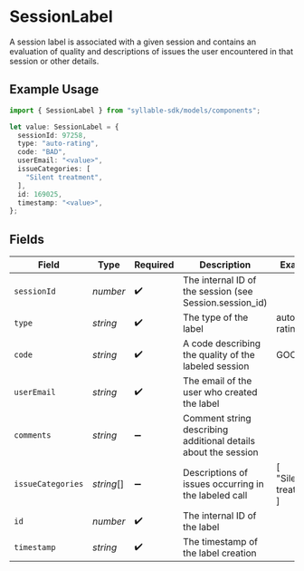 # SessionLabel

A session label is associated with a given session and contains an evaluation of quality and
descriptions of issues the user encountered in that session or other details.

## Example Usage

```typescript
import { SessionLabel } from "syllable-sdk/models/components";

let value: SessionLabel = {
  sessionId: 97258,
  type: "auto-rating",
  code: "BAD",
  userEmail: "<value>",
  issueCategories: [
    "Silent treatment",
  ],
  id: 169025,
  timestamp: "<value>",
};
```

## Fields

| Field                                                          | Type                                                           | Required                                                       | Description                                                    | Example                                                        |
| -------------------------------------------------------------- | -------------------------------------------------------------- | -------------------------------------------------------------- | -------------------------------------------------------------- | -------------------------------------------------------------- |
| `sessionId`                                                    | *number*                                                       | :heavy_check_mark:                                             | The internal ID of the session (see Session.session_id)        |                                                                |
| `type`                                                         | *string*                                                       | :heavy_check_mark:                                             | The type of the label                                          | auto-rating                                                    |
| `code`                                                         | *string*                                                       | :heavy_check_mark:                                             | A code describing the quality of the labeled session           | GOOD                                                           |
| `userEmail`                                                    | *string*                                                       | :heavy_check_mark:                                             | The email of the user who created the label                    |                                                                |
| `comments`                                                     | *string*                                                       | :heavy_minus_sign:                                             | Comment string describing additional details about the session |                                                                |
| `issueCategories`                                              | *string*[]                                                     | :heavy_minus_sign:                                             | Descriptions of issues occurring in the labeled call           | [<br/>"Silent treatment"<br/>]                                 |
| `id`                                                           | *number*                                                       | :heavy_check_mark:                                             | The internal ID of the label                                   |                                                                |
| `timestamp`                                                    | *string*                                                       | :heavy_check_mark:                                             | The timestamp of the label creation                            |                                                                |